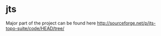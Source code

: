 jts
===

Major part of the project can be found here http://sourceforge.net/p/jts-topo-suite/code/HEAD/tree/

